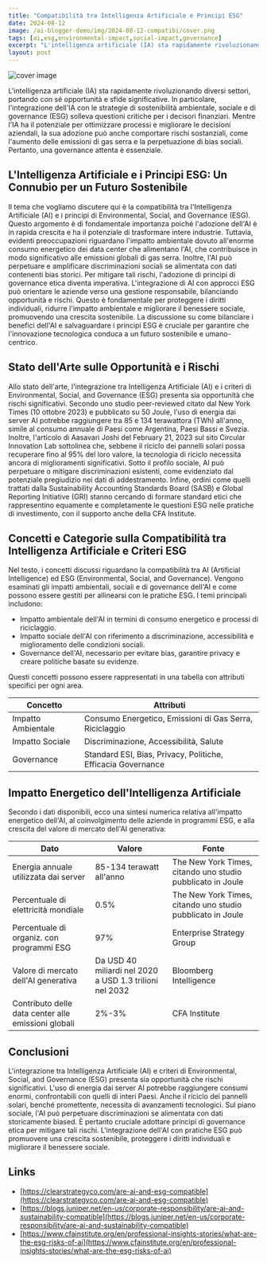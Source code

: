 ```yaml
---
title: "Compatibilità tra Intelligenza Artificiale e Principi ESG"
date: 2024-08-12
image: /ai-blogger-demo/img/2024-08-12-compatibi/cover.png
tags: [ai,esg,environmental-impact,social-impact,governance]
excerpt: "L'intelligenza artificiale (IA) sta rapidamente rivoluzionando diversi settori, portando con sé opportunità e sfide significative. In particolare, l'integrazione dell'IA con le strategie di sostenibilità ambientale, sociale e di governance (ESG) solleva questioni critiche per i decisori finanziari. Mentre l'IA ha il potenziale per ottimizzare processi e migliorare le decisioni aziendali, la sua adozione può anche comportare rischi sostanziali, come l'aumento delle emissioni di gas serra e la perpetuazione di bias sociali. Pertanto, una governance attenta è essenziale."
layout: post
---
```



![cover image](/ai-blogger-demo/img/2024-08-12-compatibi/cover.png)

L'intelligenza artificiale (IA) sta rapidamente rivoluzionando diversi settori, portando con sé opportunità e sfide significative. In particolare, l'integrazione dell'IA con le strategie di sostenibilità ambientale, sociale e di governance (ESG) solleva questioni critiche per i decisori finanziari. Mentre l'IA ha il potenziale per ottimizzare processi e migliorare le decisioni aziendali, la sua adozione può anche comportare rischi sostanziali, come l'aumento delle emissioni di gas serra e la perpetuazione di bias sociali. Pertanto, una governance attenta è essenziale.

## L'Intelligenza Artificiale e i Principi ESG: Un Connubio per un Futuro Sostenibile

Il tema che vogliamo discutere qui è la compatibilità tra l'Intelligenza Artificiale (AI) e i principi di Environmental, Social, and Governance (ESG). Questo argomento è di fondamentale importanza poiché l'adozione dell'AI è in rapida crescita e ha il potenziale di trasformare intere industrie. Tuttavia, evidenti preoccupazioni riguardano l'impatto ambientale dovuto all'enorme consumo energetico dei data center che alimentano l'AI, che contribuisce in modo significativo alle emissioni globali di gas serra. Inoltre, l'AI può perpetuare e amplificare discriminazioni sociali se alimentata con dati contenenti bias storici. Per mitigare tali rischi, l'adozione di principi di governance etica diventa imperativa. L'integrazione di AI con approcci ESG può orientare le aziende verso una gestione responsabile, bilanciando opportunità e rischi. Questo è fondamentale per proteggere i diritti individuali, ridurre l'impatto ambientale e migliorare il benessere sociale, promuovendo una crescita sostenibile. La discussione su come bilanciare i benefici dell'AI e salvaguardare i principi ESG è cruciale per garantire che l'innovazione tecnologica conduca a un futuro sostenibile e umano-centrico.

## Stato dell'Arte sulle Opportunità e i Rischi

Allo stato dell'arte, l'integrazione tra Intelligenza Artificiale (AI) e i criteri di Environmental, Social, and Governance (ESG) presenta sia opportunità che rischi significativi. Secondo uno studio peer-reviewed citato dal New York Times (10 ottobre 2023) e pubblicato su 50 Joule, l'uso di energia dai server AI potrebbe raggiungere tra 85 e 134 terawattora (TWh) all'anno, simile al consumo annuale di Paesi come Argentina, Paesi Bassi e Svezia. Inoltre, l'articolo di Aasavari Joshi del February 21, 2023 sul sito Circular Innovation Lab sottolinea che, sebbene il riciclo dei pannelli solari possa recuperare fino al 95% del loro valore, la tecnologia di riciclo necessita ancora di miglioramenti significativi. Sotto il profilo sociale, AI può perpetuare o mitigare discriminazioni esistenti, come evidenziato dal potenziale pregiudizio nei dati di addestramento. Infine, ordini come quelli trattati dalla Sustainability Accounting Standards Board (SASB) e Global Reporting Initiative (GRI) stanno cercando di formare standard etici che rappresentino equamente e completamente le questioni ESG nelle pratiche di investimento, con il supporto anche della CFA Institute.

## Concetti e Categorie sulla Compatibilità tra Intelligenza Artificiale e Criteri ESG

Nel testo, i concetti discussi riguardano la compatibilità tra AI (Artificial Intelligence) ed ESG (Environmental, Social, and Governance). Vengono esaminati gli impatti ambientali, sociali e di governance dell'AI e come possono essere gestiti per allinearsi con le pratiche ESG. I temi principali includono:

- Impatto ambientale dell'AI in termini di consumo energetico e processi di riciclaggio.
- Impatto sociale dell'AI con riferimento a discriminazione, accessibilità e miglioramento delle condizioni sociali.
- Governance dell'AI, necessario per evitare bias, garantire privacy e creare politiche basate su evidenze.

Questi concetti possono essere rappresentati in una tabella con attributi specifici per ogni area.

| Concetto          | Attributi                                           |
|-------------------|-----------------------------------------------------|
| Impatto Ambientale| Consumo Energetico, Emissioni di Gas Serra, Riciclaggio |
| Impatto Sociale   | Discriminazione, Accessibilità, Salute              |
| Governance        | Standard ESI, Bias, Privacy, Politiche, Efficacia Governance|



## Impatto Energetico dell'Intelligenza Artificiale

Secondo i dati disponibili, ecco una sintesi numerica relativa all'impatto energetico dell'AI, al coinvolgimento delle aziende in programmi ESG, e alla crescita del valore di mercato dell'AI generativa:

| Dato                                  | Valore                                              | Fonte                                                                    |
|---------------------------------------|-----------------------------------------------------|--------------------------------------------------------------------------|
| Energia annuale utilizzata dai server | 85-134 terawatt all'anno                             | The New York Times, citando uno studio pubblicato in Joule               |
| Percentuale di elettricità mondiale   | 0.5%                                                | The New York Times, citando uno studio pubblicato in Joule               |
| Percentuale di organiz. con programmi ESG | 97%                                                  | Enterprise Strategy Group                                               |
| Valore di mercato dell'AI generativa  | Da USD 40 miliardi nel 2020 a USD 1.3 trilioni nel 2032 | Bloomberg Intelligence                                                  |
| Contributo delle data center alle emissioni globali | 2%-3%                                               | CFA Institute                                                           |

## Conclusioni

L'integrazione tra Intelligenza Artificiale (AI) e criteri di Environmental, Social, and Governance (ESG) presenta sia opportunità che rischi significativi. L'uso di energia dai server AI potrebbe raggiungere consumi enormi, confrontabili con quelli di interi Paesi. Anche il riciclo dei pannelli solari, benché promettente, necessita di avanzamenti tecnologici. Sul piano sociale, l'AI può perpetuare discriminazioni se alimentata con dati storicamente biased. È pertanto cruciale adottare principi di governance etica per mitigare tali rischi. L'integrazione dell'AI con pratiche ESG può promuovere una crescita sostenibile, proteggere i diritti individuali e migliorare il benessere sociale.

## Links


- [https://clearstrategyco.com/are-ai-and-esg-compatible](https://clearstrategyco.com/are-ai-and-esg-compatible)
- [https://blogs.juniper.net/en-us/corporate-responsibility/are-ai-and-sustainability-compatible](https://blogs.juniper.net/en-us/corporate-responsibility/are-ai-and-sustainability-compatible)
- [https://www.cfainstitute.org/en/professional-insights-stories/what-are-the-esg-risks-of-ai](https://www.cfainstitute.org/en/professional-insights-stories/what-are-the-esg-risks-of-ai)

